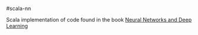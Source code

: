#scala-nn

Scala implementation of code found in the book [Neural Networks and Deep Learning](http://neuralnetworksanddeeplearning.com/) 
